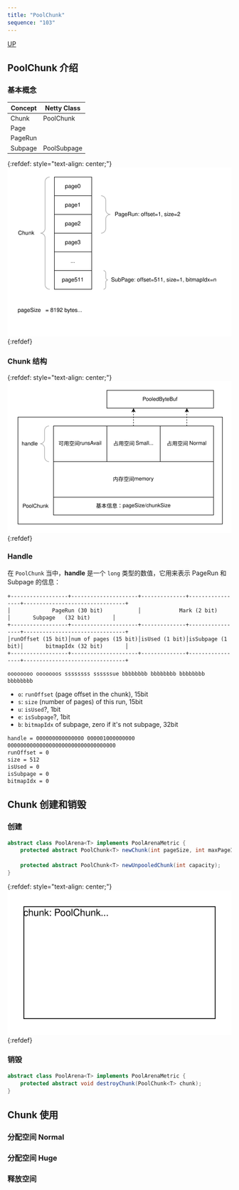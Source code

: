 ```yaml
---
title: "PoolChunk"
sequence: "103"
---
```


[UP](/netty.html)

## PoolChunk 介绍

### 基本概念

| Concept | Netty Class |
|---------|-------------|
| Chunk   | PoolChunk   |
| Page    |             |
| PageRun |             |
| Subpage | PoolSubpage |


{:refdef: style="text-align: center;"}
![](/assets/images/netty/buf/netty-buffer-pool-chunk-concept-illustrated.svg)
{:refdef}

### Chunk 结构

{:refdef: style="text-align: center;"}
![](/assets/images/netty/buf/netty-buffer-pool-chunk-structure.svg)
{:refdef}

### Handle

在 `PoolChunk` 当中，**handle** 是一个 `long` 类型的数值，它用来表示 PageRun 和 Subpage 的信息：

```text
+------------------+---------------------+--------------+-----------------+--------------------------------+
│             PageRun (30 bit)           │            Mark (2 bit)        │       Subpage   (32 bit)       │
+------------------+---------------------+--------------+-----------------+--------------------------------+
│runOffset (15 bit)│num of pages (15 bit)│isUsed (1 bit)│isSubpage (1 bit)│       bitmapIdx (32 bit)       │
+------------------+---------------------+--------------+-----------------+--------------------------------+
```

```text
oooooooo ooooooos ssssssss ssssssue bbbbbbbb bbbbbbbb bbbbbbbb bbbbbbbb
```

- `o`: `runOffset` (page offset in the chunk), 15bit
- `s`: `size` (number of pages) of this run, 15bit
- `u`: `isUsed`?, 1bit
- `e`: `isSubpage`?, 1bit
- `b`: `bitmapIdx` of subpage, zero if it's not subpage, 32bit



```text
handle = 000000000000000 000001000000000 0000000000000000000000000000000000
runOffset = 0
size = 512
isUsed = 0
isSubpage = 0
bitmapIdx = 0
```

## Chunk 创建和销毁

### 创建

```java
abstract class PoolArena<T> implements PoolArenaMetric {
    protected abstract PoolChunk<T> newChunk(int pageSize, int maxPageIdx, int pageShifts, int chunkSize);

    protected abstract PoolChunk<T> newUnpooledChunk(int capacity);
}
```

{:refdef: style="text-align: center;"}
![](/assets/images/netty/buf/netty-buffer-pool-chunk-initial-state.svg)
{:refdef}

### 销毁

```java
abstract class PoolArena<T> implements PoolArenaMetric {
    protected abstract void destroyChunk(PoolChunk<T> chunk);
}
```

## Chunk 使用

### 分配空间 Normal

### 分配空间 Huge


### 释放空间

